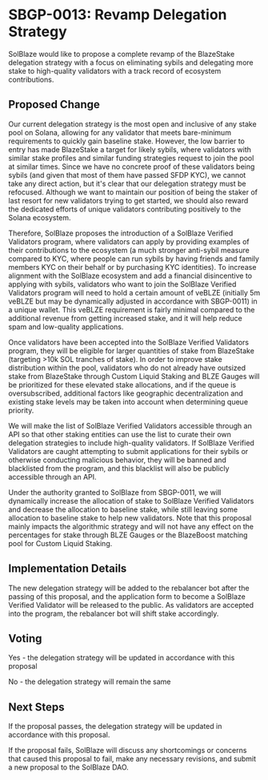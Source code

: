# SBGP-0013: Revamp Delegation Strategy
SolBlaze would like to propose a complete revamp of the BlazeStake delegation strategy with a focus on eliminating sybils and delegating more stake to high-quality validators with a track record of ecosystem contributions.

## Proposed Change
Our current delegation strategy is the most open and inclusive of any stake pool on Solana, allowing for any validator that meets bare-minimum requirements to quickly gain baseline stake. However, the low barrier to entry has made BlazeStake a target for likely sybils, where validators with similar stake profiles and similar funding strategies request to join the pool at similar times. Since we have no concrete proof of these validators being sybils (and given that most of them have passed SFDP KYC), we cannot take any direct action, but it's clear that our delegation strategy must be refocused. Although we want to maintain our position of being the staker of last resort for new validators trying to get started, we should also reward the dedicated efforts of unique validators contributing positively to the Solana ecosystem.

Therefore, SolBlaze proposes the introduction of a SolBlaze Verified Validators program, where validators can apply by providing examples of their contributions to the ecosystem (a much stronger anti-sybil measure compared to KYC, where people can run sybils by having friends and family members KYC on their behalf or by purchasing KYC identities). To increase alignment with the SolBlaze ecosystem and add a financial disincentive to applying with sybils, validators who want to join the SolBlaze Verified Validators program will need to hold a certain amount of veBLZE (initially 5m veBLZE but may be dynamically adjusted in accordance with SBGP-0011) in a unique wallet. This veBLZE requirement is fairly minimal compared to the additional revenue from getting increased stake, and it will help reduce spam and low-quality applications.

Once validators have been accepted into the SolBlaze Verified Validators program, they will be eligible for larger quantities of stake from BlazeStake (targeting >10k SOL tranches of stake). In order to improve stake distribution within the pool, validators who do not already have outsized stake from BlazeStake through Custom Liquid Staking and BLZE Gauges will be prioritized for these elevated stake allocations, and if the queue is oversubscribed, additional factors like geographic decentralization and existing stake levels may be taken into account when determining queue priority.

We will make the list of SolBlaze Verified Validators accessible through an API so that other staking entities can use the list to curate their own delegation strategies to include high-quality validators. If SolBlaze Verified Validators are caught attempting to submit applications for their sybils or otherwise conducting malicious behavior, they will be banned and blacklisted from the program, and this blacklist will also be publicly accessible through an API.

Under the authority granted to SolBlaze from SBGP-0011, we will dynamically increase the allocation of stake to SolBlaze Verified Validators and decrease the allocation to baseline stake, while still leaving some allocation to baseline stake to help new validators. Note that this proposal mainly impacts the algorithmic strategy and will not have any effect on the percentages for stake through BLZE Gauges or the BlazeBoost matching pool for Custom Liquid Staking.

## Implementation Details

The new delegation strategy will be added to the rebalancer bot after the passing of this proposal, and the application form to become a SolBlaze Verified Validator will be released to the public. As validators are accepted into the program, the rebalancer bot will shift stake accordingly.

## Voting
Yes - the delegation strategy will be updated in accordance with this proposal

No - the delegation strategy will remain the same

## Next Steps
If the proposal passes, the delegation strategy will be updated in accordance with this proposal.

If the proposal fails, SolBlaze will discuss any shortcomings or concerns that caused this proposal to fail, make any necessary revisions, and submit a new proposal to the SolBlaze DAO.
